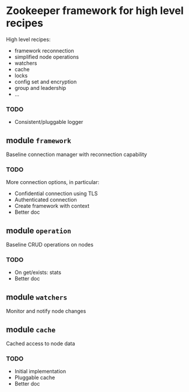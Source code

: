 # Zookeeper framework for high level recipes

High level recipes:

- framework reconnection
- simplified node operations
- watchers
- cache
- locks
- config set and encryption
- group and leadership
- ...

### TODO

- Consistent/pluggable logger

## module `framework`

Baseline connection manager with reconnection capability

### TODO

More connection options, in particular:

- Confidential connection using TLS
- Authenticated connection
- Create framework with context
- Better doc

## module `operation`

Baseline CRUD operations on nodes

### TODO

- On get/exists: stats
- Better doc

## module `watchers`

Monitor and notify node changes

## module `cache`

Cached access to node data

### TODO

- Initial implementation
- Pluggable cache
- Better doc
